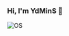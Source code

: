 ### Hi, I'm YdMinS 👋

![OS](https://img.shields.io/badge/OS-macOS%20Ventura-lightgrey)

<!--
<picture>
  <source media="(prefers-color-scheme: light)"
  srcset="https://raw.githubusercontent.com/YdMinS/YdMinS/output/github-contribution-grid-snake-dark.svg" />
  <source media="(prefers-color-scheme: dark)" srcset="https://raw.githubusercontent.com/YdMinS/YdMinS/output/github-contribution-grid-snake.svg" />
  <img alt="github-snake" src="github-snake.svg" />
</picture>
-->

<!--
**YdMinS/YdMinS** is a ✨ _special_ ✨ repository because its `README.md` (this file) appears on your GitHub profile.
Here are some ideas to get you started:
- 🔭 I’m currently working on ...
- 🌱 I’m currently learning 
- 👯 I’m looking to collaborate on ...
- 🤔 I’m looking for help with ...
- 💬 Ask me about ...
- 📫 How to reach me: ...
- 😄 Pronouns: ...
- ⚡ Fun fact: ...
-->
